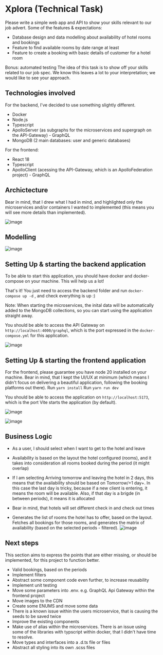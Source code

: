 # Xplora (Technical Task)

Please write a simple web app and API to show your skills relevant to our job advert.
Some of the features & expectations:
* Database design and data modelling about availability of hotel rooms and bookings
* Feature to find available rooms by date range at least
* Feature to create a booking with basic details of customer for a hotel room

Bonus: automated testing
The idea of this task is to show off your skills related to our job spec. We know this leaves a
lot to your interpretation; we would like to see your approach.


## Technologies involved

For the backend, I've decided to use something slightly different.
* Docker
* Node.js
* Typescript
* ApolloServer (as subgraphs for the microservices and supergraph on the API-Gateway) - GraphQL
* MongoDB (2 main databases: user and generic databases)

For the frontend:
* React 18
* Typescript
* ApolloClient (acessing the API-Gateway, which is an ApolloFederation project) - GraphQL


## Archictecture

Bear in mind, that I drew what I had in mind, and highlighted only the microservices and/or containers I wanted to implemented (this means you will see more details than implemented).

![image](https://github.com/giliard1984/xplora/assets/22618819/d251b378-feef-44b3-a01a-8fd65d321d71)


## Modelling

![image](https://github.com/giliard1984/xplora/assets/22618819/2c61091c-7f7e-4aa4-9652-1be8f79b3118)


## Setting Up & starting the backend application

To be able to start this application, you should have docker and docker-compose on your machine. This will help us a lot!

That's it! You just need to access the backend folder and run `docker-compose up -d` , and check everything is up :)

Note: When starting the microservices, the inital data will be automatically added to the MongoDB collections, so you can start using the application straight away.

You should be able to access the API Gateway on `http://localhost:4000/graphql`, which is the port expressed in the `docker-compose.yml` for this application.

![image](https://github.com/giliard1984/xplora/assets/22618819/183e28b5-269d-49b8-9ecf-6cf45f58e562)


## Setting Up & starting the frontend application

For the frontend, please guarantee you have node 20 installed on your machine. Bear in mind, that I kept the UI/UX at minimum (which means I didn't focus on delivering a beautiful application, following the booking platforms out there).
Run `yarn install`
Run `yarn run dev`

You should be able to access the application on `http://localhost:5173`, which is the port Vite starts the application (by default).

![image](https://github.com/giliard1984/xplora/assets/22618819/aace907a-f844-4593-9411-ab6d6c99eb04)

![image](https://github.com/giliard1984/xplora/assets/22618819/f03eec6e-5fce-46b4-a4b2-6fbf4ec4938c)


## Business Logic

* As a user, I should select when I want to get to the hotel and leave
* Availability is based on the layout the hotel configured (rooms), and it takes into consideration all rooms booked during the period (it might overlap)
* If I am selecting Arriving tomorrow and leaving the hotel in 2 days, this means that the availability should be based on Tomorrow/+1 day+. In this case the last day is tricky, because if a new client is entering, it means the room will be available. Also, if that day is a brigde (in between periods), it means it is allocated
* Bear in mind, that hotels will set different check in and check out times

* Generates the list of rooms the hotel has to offer, based on the layout. Fetches all bookings for those rooms, and generates the matrix of availability (based on the selected periods - filtered).
![image](https://github.com/giliard1984/xplora/assets/22618819/5afb07b7-7e6b-44c1-b8b8-57a37a9932e0)



## Next steps

This section aims to express the points that are either missing, or should be implemented, for this project to function better.

* Valid bookings, based on the periods
* Implement filters
* Abstract some component code even further, to increase reusability
* Implement unit testing
* Move some parameters into .env. e.g. GraphQL Api Gateway within the frontend project
* Move images to the CDN
* Create some ENUMS and move some data
* There is a known issue within the users microservice, that is causing the seeds to be saved twice
* Improve the existing components
* Make use of alias within the microservices. There is an issue using some of the libraries with typscript within docker, that I didn't have time to resolve.
* Move types and interfaces into a .d.ts file or files
* Abstract all styling into its own .scss files


